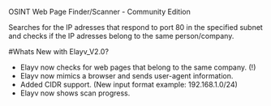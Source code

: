 OSINT Web Page Finder/Scanner - Community Edition

Searches for the IP adresses that respond to port 80 in the specified subnet 
and checks if the IP adresses belong to the same person/company.

#Whats New with Elayv_V2.0?

- Elayv now checks for web pages that belong to the same company. (!)
- Elayv now mimics a browser and sends user-agent information.
- Added CIDR support. (New input format example: 192.168.1.0/24)
- Elayv now shows scan progress.
